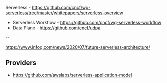 Serverless - https://github.com/cncf/wg-serverless/tree/master/whitepapers/serverless-overview
* Serverless Workflow - https://github.com/cncf/wg-serverless-workflow
* Data Plane - https://github.com/cncf/udpa

--

https://www.infoq.com/news/2020/07/future-serverless-architecture/


## Providers
* https://github.com/awslabs/serverless-application-model
